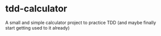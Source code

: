 # tdd-calculator
A small and simple calculator project to practice TDD (and maybe finally start getting used to it already)
